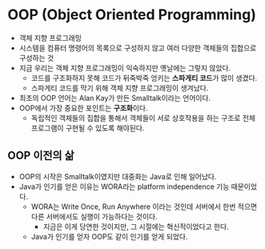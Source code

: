 # OOP (Object Oriented Programming)
- 객체 지향 프로그래밍
- 시스템을 컴퓨터 명령어의 목록으로 구성하지 않고 여러 다양한 객체들의 집합으로 구성하는 것
- 지금 우리는 객체 지향 프로그래밍이 익숙하지만 옛날에는 그렇지 않았다.
  - 코드를 구조화하지 못해 코드가 뒤죽박죽 엉키는 **스파게티 코드**가 많이 생겼다.
  - 스파게티 코드를 막기 위해 객체 지향 프로그래밍이 생겨났다.
- 최초의 OOP 언어는 Alan Kay가 만든 Smalltalk이라는 언어이다.
- OOP에서 가장 중요한 포인트는 **구조화**이다.
  - 독립적인 객체들의 집합을 통해서 객체들이 서로 상호작용을 하는 구조로 전체 프로그램이 구현될 수 있도록 해야된다.

## OOP 이전의 삶
- OOP의 시작은 Smalltalk이였지만 대중화는 Java로 인해 일어났다.
- Java가 인기를 얻은 이유는 WORA라는 platform independence 기능 때문이었다.
  - WORA는 Write Once, Run Anywhere 이라는 것인데 서버에서 한번 적으면 다른 서버에서도 실행이 가능하다는 것이다.
    - 지금은 이게 당연한 것이지만, 그 시절에는 혁신적이었다고 한다.
  - Java가 인기를 얻자 OOP도 같이 인기를 얻게 되었다.